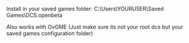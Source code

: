 Install in your saved games folder: C:\Users\YOURUSER\Saved Games\DCS.openbeta

Also works with OvGME (Just make sure its not your root dcs but your saved games configuration folder)